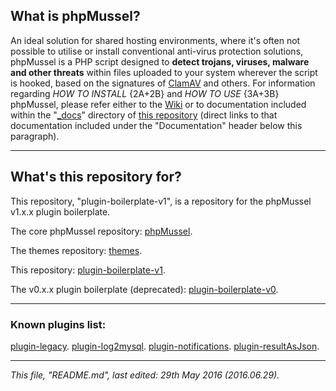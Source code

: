 ## **What is phpMussel?**

An ideal solution for shared hosting environments, where it's often not possible to utilise or install conventional anti-virus protection solutions, phpMussel is a PHP script designed to **detect trojans, viruses, malware and other threats** within files uploaded to your system wherever the script is hooked, based on the signatures of [ClamAV](http://www.clamav.net/) and others. For information regarding *HOW TO INSTALL* {2A+2B} and *HOW TO USE* {3A+3B} phpMussel, please refer either to the [Wiki](https://github.com/Maikuolan/phpMussel/wiki) or to documentation included within the "[_docs](https://github.com/Maikuolan/phpMussel/tree/master/_docs)" directory of [this repository](https://github.com/Maikuolan/phpMussel) (direct links to that documentation included under the "Documentation" header below this paragraph).

---

## **What's this repository for?**

This repository, "plugin-boilerplate-v1", is a repository for the phpMussel v1.x.x plugin boilerplate.

The core phpMussel repository: [phpMussel](https://github.com/Maikuolan/phpMussel).

The themes repository: [themes](https://github.com/phpMussel/themes).

This repository: [plugin-boilerplate-v1](https://github.com/phpMussel/plugin-boilerplate-v1).

The v0.x.x plugin boilerplate (deprecated): [plugin-boilerplate-v0](https://github.com/phpMussel/plugin-boilerplate-v0).

---

### **Known plugins list:**

[plugin-legacy](https://github.com/phpMussel/plugin-legacy).
[plugin-log2mysql](https://github.com/mtrefzer/plugin-log2mysql).
[plugin-notifications](https://github.com/phpMussel/plugin-notifications).
[plugin-resultAsJson](https://github.com/mtrefzer/plugin-resultAsJson).

---

*This file, "README.md", last edited: 29th May 2016 (2016.06.29).*

